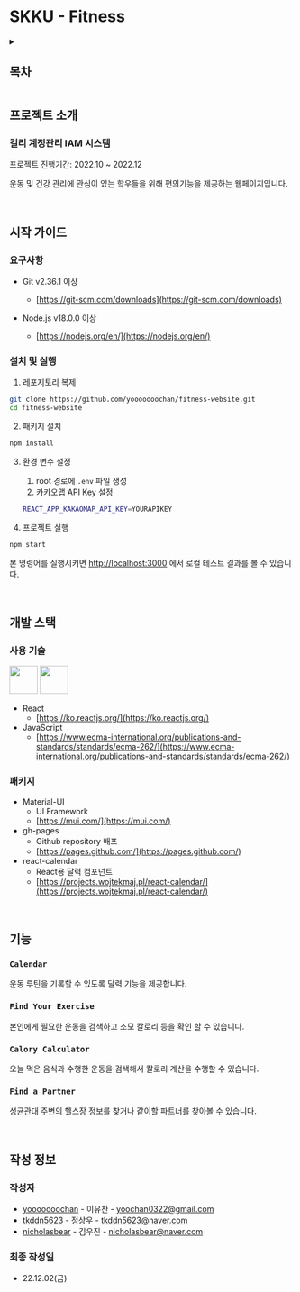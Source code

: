 # SKKU - Fitness

<details>
<summary><h2>목차</h2></summary>
<div markdown="1">       

[1. 프로젝트 소개](#프로젝트-소개)

[2. 시작 가이드](#시작-가이드)

[3. 개발 스택](#개발-스택)

[4. 기능](#기능)

[7. 작성 정보](#작성-정보)

</div>
</details>

## 프로젝트 소개

### 컬리 계정관리 IAM 시스템

프로젝트 진행기간: 2022.10 ~ 2022.12

운동 및 건강 관리에 관심이 있는 학우들을 위해 편의기능을 제공하는 웹페이지입니다.

<br/>

## 시작 가이드

### 요구사항

- Git v2.36.1 이상
    - [https://git-scm.com/downloads](https://git-scm.com/downloads)

- Node.js v18.0.0 이상
    - [https://nodejs.org/en/](https://nodejs.org/en/)

### 설치 및 실행

1. 레포지토리 복제

```bash
git clone https://github.com/yooooooochan/fitness-website.git
cd fitness-website
```

2. 패키지 설치

```bash
npm install
```

3. 환경 변수 설정
    1. root 경로에 `.env` 파일 생성
    2. 카카오맵 API Key 설정
    
    ```bash
    REACT_APP_KAKAOMAP_API_KEY=YOURAPIKEY
    ```
    
4. 프로젝트 실행

```bash
npm start
```

본 명령어를 실행시키면 [http://localhost:3000](http://localhost:3000) 에서 로컬 테스트 결과를 볼 수 있습니다.

<br/>

## 개발 스택

### 사용 기술

<div>

<img src="https://cdn.jsdelivr.net/gh/devicons/devicon/icons/react/react-original.svg" width="50" height="50" />

<img src="https://cdn.jsdelivr.net/gh/devicons/devicon/icons/javascript/javascript-original.svg" width="50" height="50" />

</div>

- React 
    - [https://ko.reactjs.org/](https://ko.reactjs.org/)          
- JavaScript
    - [https://www.ecma-international.org/publications-and-standards/standards/ecma-262/](https://www.ecma-international.org/publications-and-standards/standards/ecma-262/)

### 패키지

- Material-UI
    - UI Framework
    - [https://mui.com/](https://mui.com/)
- gh-pages
    - Github repository 배포
    - [https://pages.github.com/](https://pages.github.com/)
- react-calendar
    - React용 달력 컴포넌트
    - [https://projects.wojtekmaj.pl/react-calendar/](https://projects.wojtekmaj.pl/react-calendar/)

<br/>

## 기능

### `Calendar`
운동 루틴을 기록할 수 있도록 달력 기능을 제공합니다.

### `Find Your Exercise`
본인에게 필요한 운동을 검색하고 소모 칼로리 등을 확인 할 수 있습니다.

### `Calory Calculator`
오늘 먹은 음식과 수행한 운동을 검색해서 칼로리 계산을 수행할 수 있습니다.

### `Find a Partner`
성균관대 주변의 헬스장 정보를 찾거나 같이할 파트너를 찾아볼 수 있습니다.

<br/>

## 작성 정보

### 작성자

- [yooooooochan](https://github.com/yooooooochan) - 이유찬 - [yoochan0322@gmail.com](mailto:yoochan0322@gmail.com)
- [tkddn5623](https://github.com/tkddn5623) - 정상우 - [tkddn5623@naver.com](mailto:tkddn5623@naver.com)
- [nicholasbear](https://github.com/nicholasbear) - 김우진 - [nicholasbear@naver.com](mailto:nicholasbear@naver.com)

### 최종 작성일

- 22.12.02(금)
